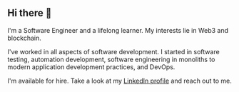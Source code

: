 ## Hi there 👋

<!--
**qcbit/qcbit** is a ✨ _special_ ✨ repository because its `README.md` (this file) appears on your GitHub profile.

Here are some ideas to get you started:

- 🔭 I’m currently working on ...
- 🌱 I’m currently learning ...
- 👯 I’m looking to collaborate on ...
- 🤔 I’m looking for help with ...
- 💬 Ask me about ...
- 📫 How to reach me: ...
- 😄 Pronouns: ...
- ⚡ Fun fact: ...
-->

I'm a Software Engineer and a lifelong learner. My interests lie in Web3 and blockchain.

I've worked in all aspects of software development. I started in software testing, automation development, software engineering in monoliths to modern application development practices, and DevOps.

I'm available for hire. Take a look at my [LinkedIn profile](https://www.linkedin.com/in/lancetruong) and reach out to me.

